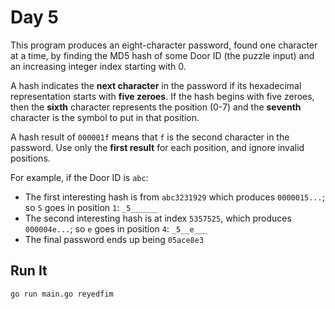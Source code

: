 # Day 5

This program produces an eight-character password, found one character at a
time, by finding the MD5 hash of some Door ID (the puzzle input) and an
increasing integer index starting with 0.

A hash indicates the **next character** in the password if its hexadecimal
representation starts with **five zeroes**. If the hash begins with five zeroes,
then the **sixth** character represents the position (0-7) and the **seventh**
character is the symbol to put in that position.

A hash result of `000001f` means that `f` is the second character in the
password. Use only the **first result** for each position, and ignore invalid
positions.

For example, if the Door ID is `abc`:

- The first interesting hash is from `abc3231929` which produces
  `0000015...`; so `5` goes in position `1`: `_5______`
- The second interesting hash is at index `5357525`, which produces
  `000004e...`; so `e` goes in position `4`: `_5__e___`
- The final password ends up being `05ace8e3`

## Run It

```bash
go run main.go reyedfim
```
